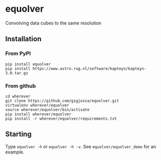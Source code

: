 # equolver
Convolving data cubes to the same resolution
## Installation
### From PyPI
```
pip install equolver
pip install https://www.astro.rug.nl/software/kapteyn/kapteyn-3.0.tar.gz
```
### From github
```
cd wherever
git clone https://github.com/gigjozsa/equolver.git
virtualenv wherever/equolver
source wherever/equolver/bin/activate
pip install wherever/equolver
pip install -r wherever/equolver/requirements.txt
```
## Starting
Type ``equolver -h`` or ``equolver -h -v``.
See ``equolver/equolver_demo`` for an example.

